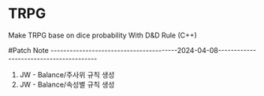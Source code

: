 # TRPG
Make TRPG base on dice probability
With D&D Rule
(C++)

#Patch Note
----------------------------------------2024-04-08----------------------------------------
1. JW - Balance/주사위 규칙 생성
2. JW - Balance/속성별 규칙 생성
